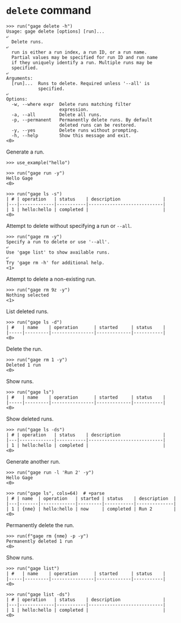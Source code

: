 # `delete` command

    >>> run("gage delete -h")
    Usage: gage delete [options] [run]...
    ⤶
      Delete runs.
    ⤶
      run is either a run index, a run ID, or a run name.
      Partial values may be specified for run ID and run name
      if they uniquely identify a run. Multiple runs may be
      specified.
    ⤶
    Arguments:
      [run]...  Runs to delete. Required unless '--all' is
                specified.
    ⤶
    Options:
      -w, --where expr  Delete runs matching filter
                        expression.
      -a, --all         Delete all runs.
      -p, --permanent   Permanently delete runs. By default
                        deleted runs can be restored.
      -y, --yes         Delete runs without prompting.
      -h, --help        Show this message and exit.
    <0>

Generate a run.

    >>> use_example("hello")

    >>> run("gage run -y")
    Hello Gage
    <0>

    >>> run("gage ls -s")
    | # | operation   | status    | description                |
    |---|-------------|-----------|----------------------------|
    | 1 | hello:hello | completed |                            |
    <0>

Attempt to delete without specifying a run or `--all`.

    >>> run("gage rm -y")
    Specify a run to delete or use '--all'.
    ⤶
    Use 'gage list' to show available runs.
    ⤶
    Try 'gage rm -h' for additional help.
    <1>

Attempt to delete a non-existing run.

    >>> run("gage rm 9z -y")
    Nothing selected
    <1>

List deleted runs.

    >>> run("gage ls -d")
    | #   | name    | operation      | started     | status    |
    |-----|---------|----------------|-------------|-----------|
    <0>

Delete the run.

    >>> run("gage rm 1 -y")
    Deleted 1 run
    <0>

Show runs.

    >>> run("gage ls")
    | #   | name    | operation      | started     | status    |
    |-----|---------|----------------|-------------|-----------|
    <0>

Show deleted runs.

    >>> run("gage ls -ds")
    | # | operation   | status    | description                |
    |---|-------------|-----------|----------------------------|
    | 1 | hello:hello | completed |                            |
    <0>

Generate another run.

    >>> run("gage run -l 'Run 2' -y")
    Hello Gage
    <0>

    >>> run("gage ls", cols=64)  # +parse
    | # | name  | operation   | started | status    | description  |
    |---|-------|-------------|---------|-----------|--------------|
    | 1 | {nme} | hello:hello | now     | completed | Run 2        |
    <0>

Permanently delete the run.

    >>> run(f"gage rm {nme} -p -y")
    Permanently deleted 1 run
    <0>

Show runs.

    >>> run("gage list")
    | #   | name    | operation      | started     | status    |
    |-----|---------|----------------|-------------|-----------|
    <0>

    >>> run("gage list -ds")
    | # | operation   | status    | description                |
    |---|-------------|-----------|----------------------------|
    | 1 | hello:hello | completed |                            |
    <0>
